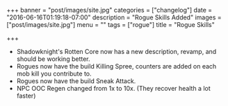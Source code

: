 

+++
banner = "post/images/site.jpg"
categories = ["changelog"]
date = "2016-06-16T01:19:18-07:00"
description = "Rogue Skills Added"
images = ["post/images/site.jpg"]
menu = ""
tags = ["rogue"]
title = "Rogue Skills"

+++
* Shadowknight's Rotten Core now has a new description, revamp, and should be working better.
* Rogues now have the build Killing Spree, counters are added on each mob kill you contribute to.
* Rogues now have the build Sneak Attack.
* NPC OOC Regen changed from 1x to 10x. (They recover health a lot faster)
<!--more-->